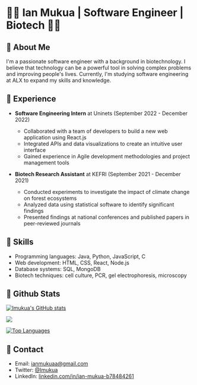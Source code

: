 
👨‍💻 Ian Mukua | Software Engineer | Biotech 👨‍🔬
============================================================

📝 About Me
-----------

I'm a passionate software engineer with a background in biotechnology. I believe that technology can be a powerful tool in solving complex problems and improving people's lives. Currently, I'm studying software engineering at ALX to expand my skills and knowledge.

💼 Experience
-------------

-   **Software Engineering Intern** at Uninets (September 2022 - December 2022)

    -   Collaborated with a team of developers to build a new web application using React.js
    -   Integrated APIs and data visualizations to create an intuitive user interface
    -   Gained experience in Agile development methodologies and project management tools
-   **Biotech Research Assistant** at KEFRI (September 2021 - December 2021)

    -   Conducted experiments to investigate the impact of climate change on forest ecosystems
    -   Analyzed data using statistical software to identify significant findings
    -   Presented findings at national conferences and published papers in peer-reviewed journals

🌱 Skills
---------

-   Programming languages: Java, Python, JavaScript, C
-   Web development: HTML, CSS, React, Node.js
-   Database systems: SQL, MongoDB
-   Biotech techniques: cell culture, PCR, gel electrophoresis, microscopy

📧 Github Stats
----------

<a href="http://www.github.com/Imukua"><img src="https://github-readme-stats.vercel.app/api?username=Imukua&show_icons=true&hide=&count_private=true&title_color=a855f7&text_color=ffffff&icon_color=0891b2&bg_color=1c1917&hide_border=true&show_icons=true" alt="Imukua's GitHub stats" /></a>

<a href="http://www.github.com/Imukua"><img src="https://github-readme-streak-stats.herokuapp.com/?user=Imukua&stroke=ffffff&background=1c1917&ring=a855f7&fire=a855f7&currStreakNum=ffffff&currStreakLabel=a855f7&sideNums=ffffff&sideLabels=ffffff&dates=ffffff&hide_border=true" /></a>

<a href="https://github.com/Imukua" align="left"><img src="https://github-readme-stats.vercel.app/api/top-langs/?username=Imukua&langs_count=5&title_color=a855f7&text_color=ffffff&icon_color=0891b2&bg_color=1c1917&hide_border=true&locale=en&custom_title=Top%20%Languages" alt="Top Languages" /></a>


📧 Contact
----------

-   Email: <ianmukuaa@gmail.com>
-   Twitter: [@Imukua](https://twitter.com/I_mukua)
-   LinkedIn: [linkedin.com/in/ian-mukua-b78484261](https://www.linkedin.com/in/ian-mukua-b78484261/)
<div width="100%" align="center"></div><br /><br /><br /><br /><br /><br /><br />
